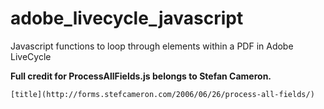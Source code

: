 # adobe_livecycle_javascript
Javascript functions to loop through elements within a PDF in Adobe LiveCycle

**Full credit for ProcessAllFields.js belongs to Stefan Cameron.**

	[title](http://forms.stefcameron.com/2006/06/26/process-all-fields/)


